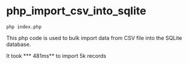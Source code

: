 # php_import_csv_into_sqlite

``` shell
php index.php
```
This php code is used to bulk import data from CSV file into the SQLite database.

It took *** 481ms** to import 5k records
